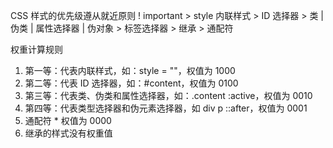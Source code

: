 CSS 样式的优先级遵从就近原则
! important > style 内联样式 > ID 选择器 > 类 | 伪类 | 属性选择器 | 伪对象 > 标签选择器 > 继承 > 通配符

权重计算规则

1. 第一等：代表内联样式，如：style = ""，权值为 1000
2. 第二等：代表 ID 选择器，如：#content，权值为 0100
3. 第三等：代表类、伪类和属性选择器，如：.content :active，权值为 0010
4. 第四等：代表类型选择器和伪元素选择器，如 div p ::after，权值为 0001
5. 通配符 \* 权值为 0000
6. 继承的样式没有权重值
